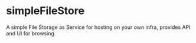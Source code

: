 # simpleFileStore
A simple File Storage as Service for hosting on your own infra, provides API and UI for browsing
